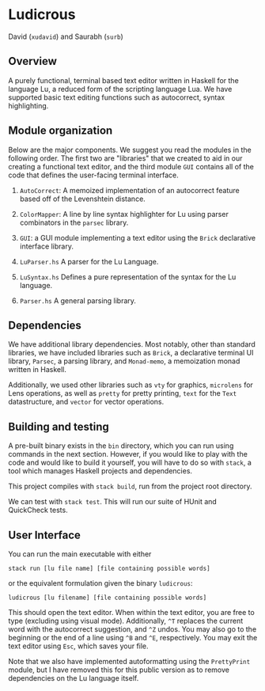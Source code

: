 # Ludicrous
David (`xudavid`) and Saurabh (`surb`)

## Overview
A purely functional, terminal based text editor written in Haskell for the language Lu, a reduced form of the scripting language Lua. We have supported basic text editing functions such as autocorrect, syntax highlighting.

## Module organization
Below are the major components. We suggest you read the modules in the following order. The first two are "libraries" that we created to aid in our creating a functional text editor, and the third module `GUI` contains all of the code that defines the user-facing terminal interface.

1. `AutoCorrect`: A memoized implementation of an autocorrect feature based off of the Levenshtein distance.

2. `ColorMapper`: A line by line syntax highlighter for Lu using parser combinators in the `parsec` library.

4. `GUI`: a GUI module implementing a text editor using the `Brick` declarative interface library.

5. `LuParser.hs` A parser for the Lu Language.

6. `LuSyntax.hs` Defines a pure representation of the syntax for the Lu language.

7. `Parser.hs` A general parsing library. 

## Dependencies
We have additional library dependencies. Most notably, other than standard libraries, we have included libraries such as `Brick`, a declarative terminal UI library, `Parsec`, a parsing library, and `Monad-memo`, a memoization monad written in Haskell.

Additionally, we used other libraries such as `vty` for graphics, `microlens` for Lens operations, as well as `pretty` for pretty printing, `text` for the `Text` datastructure, and `vector` for vector operations.

## Building and testing

A pre-built binary exists in the `bin` directory, which you can run using commands in the next section. However, if you would like to play with the code and would like to build it yourself, you will have to do so with `stack`, a tool which manages Haskell projects and dependencies.

This project compiles with `stack build`, run from the project root directory. 

We can test with `stack test`. This will run our suite of HUnit and QuickCheck tests.

## User Interface

You can run the main executable with either 
```
stack run [lu file name] [file containing possible words]
```
or the equivalent formulation given the binary `ludicrous`:
```
ludicrous [lu filename] [file containing possible words]
```

This should open the text editor. When within the text editor, you are free to type (excluding using visual mode). Additionally, `^T` replaces the current word with the autocorrect suggestion, and `^Z` undos. You may also go to the beginning or the end of a line using `^B` and `^E`, respectively. You may exit the text editor using `Esc`, which saves your file.

Note that we also have implemented autoformatting using the `PrettyPrint` module, but I have removed this for this public version as to remove dependencies on the Lu language itself.

